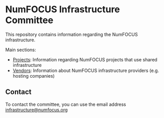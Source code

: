 # NumFOCUS Infrastructure Committee

This repository contains information regarding the NumFOCUS infrastructure.

Main sections:

- [Projects](projects/README.md): Information regarding NumFOCUS projects that use shared infrastructure
- [Vendors](vendors/REAME.md): Information about NumFOCUS infrastructure providers (e.g. hosting companies)

## Contact

To contact the committee, you can use the email address infrastructure@numfocus.org
